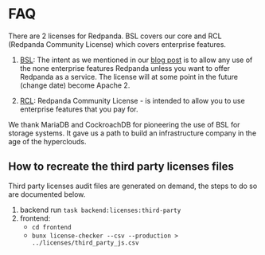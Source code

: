 # FAQ

There are 2 licenses for Redpanda. BSL covers our core and RCL (Redpanda Community License)
which covers enterprise features.

1. [BSL](https://github.com/redpanda-data/redpanda/blob/dev/licenses/bsl.md): 
The intent as we mentioned in our [blog post](https://redpanda.com/blog/open-source/)
is to allow any use of the none enterprise features Redpanda unless you want to
offer Redpanda as a service. The license will at some point in the future (change date) become Apache 2.

2. [RCL](https://github.com/redpanda-data/redpanda/blob/dev/licenses/rcl.md): 
Redpanda Community License - is intended to allow you to use enterprise features
that you pay for.

We thank MariaDB and CockroachDB for pioneering the use of BSL for storage systems.
It gave us a path to build an infrastructure company in the age of the hyperclouds.

## How to recreate the third party licenses files

Third party licenses audit files are generated on demand, the steps to do so are documented below.

1. backend run `task backend:licenses:third-party`
2. frontend:
    * `cd frontend`
    * `bunx license-checker --csv --production > ../licenses/third_party_js.csv`

